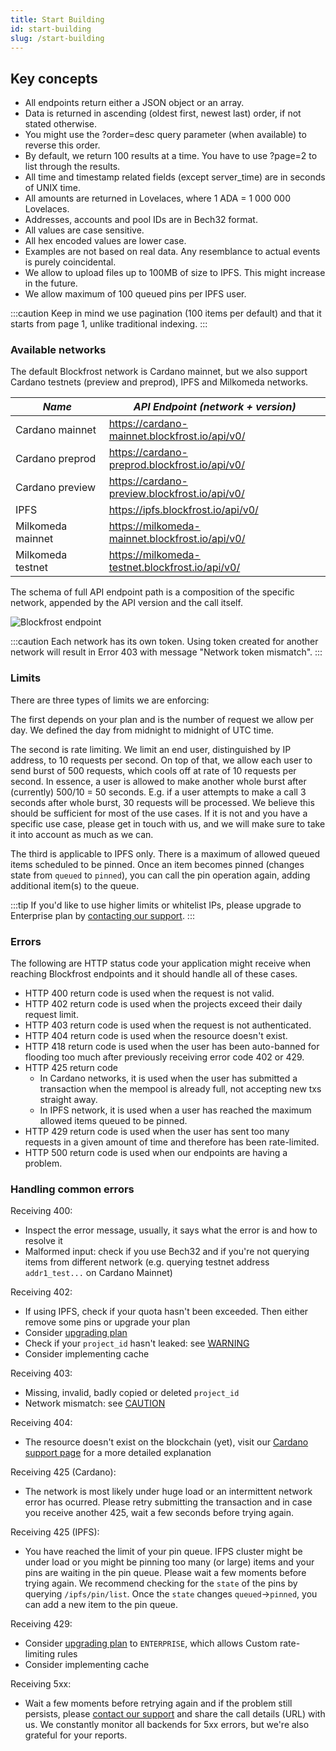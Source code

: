 ```yaml
---
title: Start Building
id: start-building
slug: /start-building
---
```


## Key concepts

- All endpoints return either a JSON object or an array.
- Data is returned in ascending (oldest first, newest last) order, if not stated otherwise.
- You might use the ?order=desc query parameter (when available) to reverse this order.
- By default, we return 100 results at a time. You have to use ?page=2 to list through the results.
- All time and timestamp related fields (except server_time) are in seconds of UNIX time.
- All amounts are returned in Lovelaces, where 1 ADA = 1 000 000 Lovelaces.
- Addresses, accounts and pool IDs are in Bech32 format.
- All values are case sensitive.
- All hex encoded values are lower case.
- Examples are not based on real data. Any resemblance to actual events is purely coincidental.
- We allow to upload files up to 100MB of size to IPFS. This might increase in the future.
- We allow maximum of 100 queued pins per IPFS user.

:::caution
Keep in mind we use pagination (100 items per default) and that it starts from page 1, unlike traditional indexing.
:::

### Available networks

The default Blockfrost network is Cardano mainnet, but we also support Cardano testnets (preview and preprod), IPFS and Milkomeda networks.

| _Name_            | _API Endpoint (network + version)_              |
| ----------------- | ----------------------------------------------- |
| Cardano mainnet   | https://cardano-mainnet.blockfrost.io/api/v0/   |
| Cardano preprod   | https://cardano-preprod.blockfrost.io/api/v0/   |
| Cardano preview   | https://cardano-preview.blockfrost.io/api/v0/   |
| IPFS              | https://ipfs.blockfrost.io/api/v0/              |
| Milkomeda mainnet | https://milkomeda-mainnet.blockfrost.io/api/v0/ |
| Milkomeda testnet | https://milkomeda-testnet.blockfrost.io/api/v0/ |

The schema of full API endpoint path is a composition of the specific network, appended by the API version and the call itself.

![Blockfrost endpoint](/img/api_endpoint.png)

:::caution
Each network has its own token. Using token created for another network will result in Error 403 with message "Network token mismatch".
:::

### Limits

There are three types of limits we are enforcing:

The first depends on your plan and is the number of request we allow per day. We defined the day from midnight to midnight of UTC time.

The second is rate limiting. We limit an end user, distinguished by IP address, to 10 requests per second. On top of that, we allow each user to send burst of 500 requests, which cools off at rate of 10 requests per second. In essence, a user is allowed to make another whole burst after (currently) 500/10 = 50 seconds. E.g. if a user attempts to make a call 3 seconds after whole burst, 30 requests will be processed. We believe this should be sufficient for most of the use cases. If it is not and you have a specific use case, please get in touch with us, and we will make sure to take it into account as much as we can.

The third is applicable to IPFS only. There is a maximum of allowed queued items scheduled to be pinned. Once an item becomes pinned (changes state from `queued` to `pinned`), you can call the pin operation again, adding additional item(s) to the queue.

:::tip
If you'd like to use higher limits or whitelist IPs, please upgrade to Enterprise plan by [contacting our support](/docs/support#contacting-support).
:::

### Errors

The following are HTTP status code your application might receive when reaching Blockfrost endpoints and it should handle all of these cases.

- HTTP 400 return code is used when the request is not valid.
- HTTP 402 return code is used when the projects exceed their daily request limit.
- HTTP 403 return code is used when the request is not authenticated.
- HTTP 404 return code is used when the resource doesn't exist.
- HTTP 418 return code is used when the user has been auto-banned for flooding too much after previously receiving error code 402 or 429.
- HTTP 425 return code
  - In Cardano networks, it is used when the user has submitted a transaction when the mempool is already full, not accepting new txs straight away.
  - In IPFS network, it is used when a user has reached the maximum allowed items queued to be pinned.
- HTTP 429 return code is used when the user has sent too many requests in a given amount of time and therefore has been rate-limited.
- HTTP 500 return code is used when our endpoints are having a problem.

### Handling common errors

Receiving 400:

- Inspect the error message, usually, it says what the error is and how to resolve it
- Malformed input: check if you use Bech32 and if you're not querying items from different network (e.g. querying testnet address `addr1_test...` on Cardano Mainnet)

Receiving 402:

- If using IPFS, check if your quota hasn't been exceeded. Then either remove some pins or upgrade your plan
- Consider [upgrading plan](/docs/overview/plans-and-billing#upgrading-plan)
- Check if your `project_id` hasn't leaked: see [WARNING](/docs/overview/getting-started#creating-first-project)
- Consider implementing cache

Receiving 403:

- Missing, invalid, badly copied or deleted `project_id`
- Network mismatch: see [CAUTION](/docs/start-building#available-networks)

Receiving 404:

- The resource doesn't exist on the blockchain (yet), visit our [Cardano support page](/docs/support/cardano) for a more detailed explanation

Receiving 425 (Cardano):

- The network is most likely under huge load or an intermittent network error has ocurred. Please retry submitting the transaction and in case you receive another 425, wait a few seconds before trying again.

Receiving 425 (IPFS):

- You have reached the limit of your pin queue. IFPS cluster might be under load or you might be pinning too many (or large) items and your pins are waiting in the pin queue. Please wait a few moments before trying again. We recommend checking for the `state` of the pins by querying `/ipfs/pin/list`. Once the `state` changes `queued`->`pinned`, you can add a new item to the pin queue.

Receiving 429:

- Consider [upgrading plan](/docs/overview/plans-and-billing#upgrading-plan) to `ENTERPRISE`, which allows Custom rate-limiting rules
- Consider implementing cache

Receiving 5xx:

- Wait a few moments before retrying again and if the problem still persists, please [contact our support](/docs/support#contacting-support) and share the call details (URL) with us. We constantly monitor all backends for 5xx errors, but we're also grateful for your reports.
